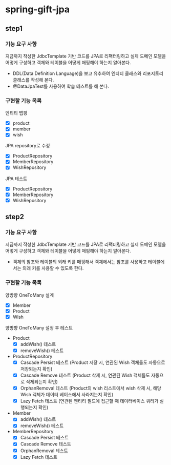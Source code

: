 # spring-gift-jpa

## step1
### 기능 요구 사항
지금까지 작성한 JdbcTemplate 기반 코드를 JPA로 리팩터링하고 실제 도메인 모델을 어떻게 구성하고 객체와 테이블을 어떻게 매핑해야 하는지 알아본다.
- DDL(Data Definition Language)을 보고 유추하여 엔티티 클래스와 리포지토리 클래스를 작성해 본다.
- @DataJpaTest를 사용하여 학습 테스트를 해 본다.

### 구현할 기능 목록
엔티티 맵핑
- [X] product
- [X] member
- [X] wish

JPA repository로 수정
- [X] ProductRepository
- [X] MemberRepository
- [X] WishRepository

JPA 테스트
- [X] ProductRepository
- [X] MemberRepository
- [X] WishRepository

## step2
### 기능 요구 사항
지금까지 작성한 JdbcTemplate 기반 코드를 JPA로 리팩터링하고 실제 도메인 모델을 어떻게 구성하고 객체와 테이블을 어떻게 매핑해야 하는지 알아본다.
- 객체의 참조와 테이블의 외래 키를 매핑해서 객체에서는 참조를 사용하고 테이블에서는 외래 키를 사용할 수 있도록 한다.

### 구현할 기능 목록
양방향 OneToMany 설계
- [X] Member
- [X] Product
- [X] Wish

양방향 OneToMany 설정 후 테스트
- Product
  - [X] addWish() 테스트
  - [X] removeWish() 테스트

- ProductRepository
  - [X] Cascade Persist 테스트 (Product 저장 시, 연관된 Wish 객체들도 자동으로 저장되는지 확인)
  - [X] Cascade Remove 테스트 (Product 삭제 시, 연관된 Wish 객체들도 자동으로 삭제되는지 확인)
  - [X] OrphanRemoval 테스트 (Product의 wish 리스트에서 wish 삭제 시, 해당 Wish 객체가 데이터 베이스에서 사라지는지 확인)
  - [X] Lazy Fetch 테스트 (연관된 엔티티 필드에 접근할 때 데이터베이스 쿼리가 실행되는지 확인)

- Member
  - [X] addWish() 테스트
  - [X] removeWish() 테스트

- MemberRepository
  - [X] Cascade Persist 테스트
  - [X] Cascade Remove 테스트
  - [X] OrphanRemoval 테스트
  - [X] Lazy Fetch 테스트
